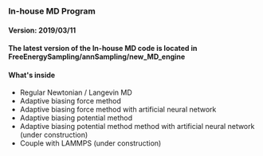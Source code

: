 ### In-house MD Program 
#### Version: 2019/03/11
#### The latest version of the In-house MD code is located in FreeEnergySampling/annSampling/new_MD_engine

#### What's inside 
* Regular Newtonian / Langevin MD
* Adaptive biasing force method 
* Adaptive biasing force method with artificial neural network 
* Adaptive biasing potential method 
* Adaptive biasing potential method method with artificial neural network (under construction)
* Couple with LAMMPS (under construction)

